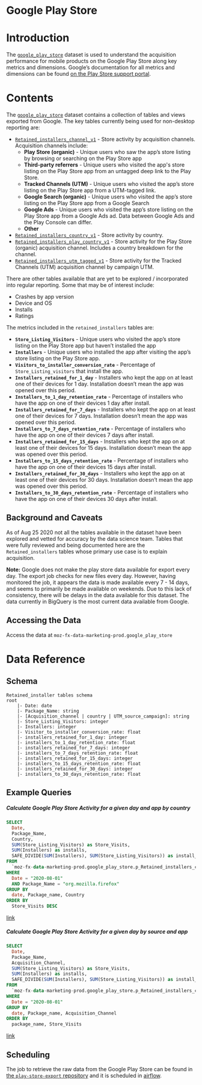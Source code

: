 # Google Play Store
<!-- toc -->

# Introduction
The [`google_play_store`](https://console.cloud.google.com/bigquery?project=moz-fx-data-marketing-prod&folder=&organizationId=&p=moz-fx-data-marketing-prod&d=google_play_store&page=dataset) dataset is used to understand the acquisition performance for mobile products on the Google Play Store along key metrics and dimensions. Google’s documentation for all metrics and dimensions can be found [on the Play Store support portal](https://support.google.com/googleplay/android-developer/answer/6263332?hl=en).

# Contents
The [`google_play_store`](https://console.cloud.google.com/bigquery?project=moz-fx-data-marketing-prod&folder=&organizationId=&p=moz-fx-data-marketing-prod&d=google_play_store&page=dataset) dataset contains a collection of tables and views exported from Google. The key tables currently being used for non-desktop reporting are:

- [`Retained_installers_channel_v1`](https://console.cloud.google.com/bigquery?p=moz-fx-data-marketing-prod&d=google_play_store&t=Retained_installers_channel_v1&page=table) - Store activity by acquisition channels. Acquisition channels include:
    - **Play Store (organic)** - Unique users who saw the app’s store listing by browsing or searching on the Play Store app
    - **Third-party referrers** - Unique users who visited the app's store listing on the Play Store app from an untagged deep link to the Play Store.
    - **Tracked Channels (UTM)** - Unique users who visited the app’s store listing on the Play Store app from a UTM-tagged link.
    - **Google Search (organic)** - Unique users who visited the app’s store listing on the Play Store app from a Google Search
    - **Google Ads** - Unique users who visited the app’s store listing on the Play Store app from a Google Ads ad. Data between Google Ads and the Play Console can differ. 
    - **Other**
- [`Retained_installers_country_v1`](https://console.cloud.google.com/bigquery?p=moz-fx-data-marketing-prod&d=google_play_store&t=Retained_installers_country_v1&page=table) - Store activity by country.
- [`Retained_installers_play_country_v1`](https://console.cloud.google.com/bigquery?p=moz-fx-data-marketing-prod&d=google_play_store&t=Retained_installers_play_country_v1&page=table) - Store activity for the Play  Store (organic) acquisition channel. Includes a country breakdown for the channel.
- [`Retained_installers_utm_tagged_v1`](https://console.cloud.google.com/bigquery?p=moz-fx-data-marketing-prod&d=google_play_store&t=Retained_installers_utm_tagged_v1&page=table) - Store activity for the Tracked Channels (UTM) acquisition channel by campaign UTM.

There are other tables available that are yet to be explored / incorporated into regular reporting. Some that may be of interest include:

- Crashes by app version
- Device and OS
- Installs
- Ratings

The metrics included in the `retained_installers` tables are:
- **`Store_Listing_Visitors`** - Unique users who visited the app’s store listing on the Play Store app but haven’t installed the app
- **`Installers`** - Unique users who installed the app after visiting the app’s store listing on the Play Store app. 
- **`Visitors_to_installer_conversion_rate`** - Percentage of `Store_Listing_visitors` that install the app.
- **`Installers_retained_for_1_day`** - Installers who kept the app on at least one of their devices for 1 day. Installation doesn’t mean the app was opened over this period. 
- **`Installers_to_1_day_retention_rate`** - Percentage of installers who have the app on one of their devices 1 day after install.
- **`Installers_retained_for_7_days`** - Installers who kept the app on at least one of their devices for 7 days. Installation doesn’t mean the app was opened over this period. 
- **`Installers_to_7_days_retention_rate`** - Percentage of installers who have the app on one of their devices 7 days after install.
- **`Installers_retained_for_15_days`** - Installers who kept the app on at least one of their devices for 15 days. Installation doesn’t mean the app was opened over this period. 
- **`Installers_to_15_days_retention_rate`** - Percentage of installers who have the app on one of their devices 15 days after install.
- **`Installers_retained_for_30_days`** - Installers who kept the app on at least one of their devices for 30 days. Installation doesn’t mean the app was opened over this period. 
- **`Installers_to_30_days_retention_rate`** - Percentage of installers who have the app on one of their devices 30 days after install.

## Background and Caveats

As of Aug 25 2020 not all the tables available in the dataset have been explored and vetted for accuracy by the data science team. Tables that were fully reviewed and being documented here are the `Retained_installers` tables whose primary use case is to explain acquisition. 

**Note:** Google does not make the play store data available for export every day. The export job checks for new files every day. However, having monitored the job, it appears the data is made available every 7 - 14 days, and seems to primarily be made available on weekends. Due to this lack of consistency, there will be delays in the data available for this dataset. The data currently in BigQuery is the most current data available from Google.

## Accessing the Data

Access the data at `moz-fx-data-marketing-prod.google_play_store`

# Data Reference

## Schema
```
Retained_installer tables schema
root
    |- Date: date
    |- Package_Name: string
    |- [Acquisition_channel | country | UTM_source_campaign]: string
    |- Store_Listing_Visitors: integer
    |- Installers: integer
    |- Visitor_to_installer_conversion_rate: float
    |- installers_retained_for_1_day: integer
    |- installers_to_1_day_retention_rate: float
    |- installers_retained_for_7_days: integer
    |- installers_to_7_days_retention_rate: float
    |- installers_retained_for_15_days: integer
    |- installers_to_15_days_retention_rate: float
    |- installers_retained_for_30_days: integer
    |- installers_to_30_days_retention_rate: float
```
## Example Queries

##### Calculate Google Play Store Activity for a given day and app by country

```sql
SELECT
  Date,
  Package_Name,
  Country,
  SUM(Store_Listing_Visitors) as Store_Visits,
  SUM(Installers) as installs,
  SAFE_DIVIDE(SUM(Installers), SUM(Store_Listing_Visitors)) as install_rate
FROM
  `moz-fx-data-marketing-prod.google_play_store.p_Retained_installers_country_v1`
WHERE
  Date = "2020-08-01"
  AND Package_Name = "org.mozilla.firefox"
GROUP BY
  date, Package_name, Country
ORDER BY
  Store_Visits DESC
  ```
[link](https://sql.telemetry.mozilla.org/queries/74289/source)

##### Calculate Google Play Store Activity for a given day by source and app 

```sql
SELECT
  Date,
  Package_Name,
  Acquisition_Channel,
  SUM(Store_Listing_Visitors) as Store_Visits,
  SUM(Installers) as installs,
  SAFE_DIVIDE(SUM(Installers), SUM(Store_Listing_Visitors)) as install_rate
FROM
  `moz-fx-data-marketing-prod.google_play_store.p_Retained_installers_channel_v1`
WHERE
  Date = "2020-08-01"
GROUP BY
  date, Package_name, Acquisition_Channel
ORDER BY
  package_name, Store_Visits
```
[link](https://sql.telemetry.mozilla.org/queries/74288/source)

## Scheduling
The job to retrieve the raw data from the Google Play Store can be found in [the `play-store-export` repository](https://github.com/mozilla/play-store-export) and it is scheduled in [airflow](https://github.com/mozilla/telemetry-airflow/blob/master/dags/play_store_export.py).


